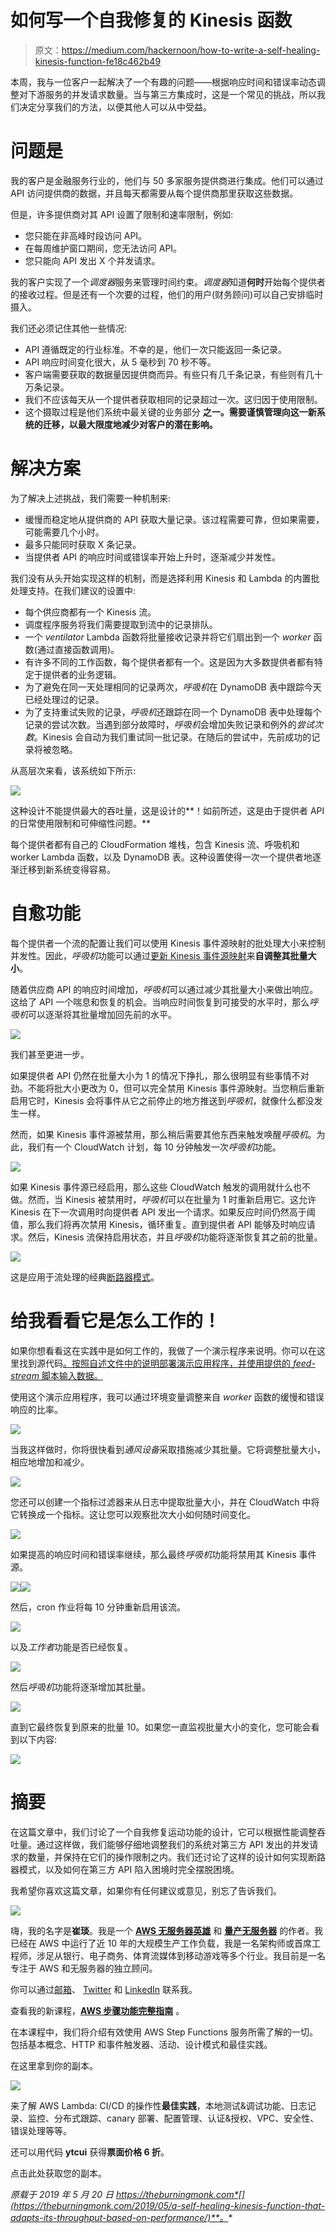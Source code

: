 # 如何写一个自我修复的 Kinesis 函数

> 原文：<https://medium.com/hackernoon/how-to-write-a-self-healing-kinesis-function-fe18c462b49>

本周，我与一位客户一起解决了一个有趣的问题——根据响应时间和错误率动态调整对下游服务的并发请求数量。当与第三方集成时，这是一个常见的挑战，所以我们决定分享我们的方法，以便其他人可以从中受益。

# 问题是

我的客户是金融服务行业的，他们与 50 多家服务提供商进行集成。他们可以通过 API 访问提供商的数据，并且每天都需要从每个提供商那里获取这些数据。

但是，许多提供商对其 API 设置了限制和速率限制，例如:

*   您只能在非高峰时段访问 API。
*   在每周维护窗口期间，您无法访问 API。
*   您只能向 API 发出 X 个并发请求。

我的客户实现了一个*调度器*服务来管理时间约束。*调度器*知道**何时**开始每个提供者的接收过程。但是还有一个次要的过程，他们的用户(财务顾问)可以自己安排临时摄入。

我们还必须记住其他一些情况:

*   API 遵循既定的行业标准。不幸的是，他们一次只能返回一条记录。
*   API 响应时间变化很大，从 5 毫秒到 70 秒不等。
*   客户端需要获取的数据量因提供商而异。有些只有几千条记录，有些则有几十万条记录。
*   我们不应该每天从一个提供者获取相同的记录超过一次。这归因于使用限制。
*   这个摄取过程是他们系统中最关键的业务部分 **之一。需要谨慎管理向这一新系统的迁移，以最大限度地减少对客户的潜在影响。**

# 解决方案

为了解决上述挑战，我们需要一种机制来:

*   缓慢而稳定地从提供商的 API 获取大量记录。该过程需要可靠，但如果需要，可能需要几个小时。
*   最多只能同时获取 X 条记录。
*   当提供者 API 的响应时间或错误率开始上升时，逐渐减少并发性。

我们没有从头开始实现这样的机制，而是选择利用 Kinesis 和 Lambda 的内置批处理支持。在我们建议的设置中:

*   每个供应商都有一个 Kinesis 流。
*   调度程序服务将我们需要提取到流中的记录排队。
*   一个 *ventilator* Lambda 函数将批量接收记录并将它们扇出到一个 *worker* 函数(通过直接函数调用)。
*   有许多不同的工作函数，每个提供者都有一个。这是因为大多数提供者都有特定于提供者的业务逻辑。
*   为了避免在同一天处理相同的记录两次，*呼吸机*在 DynamoDB 表中跟踪今天已经处理过的记录。
*   为了支持重试失败的记录，*呼吸机*还跟踪在同一个 DynamoDB 表中处理每个记录的尝试次数。当遇到部分故障时，*呼吸机*会增加失败记录和例外的*尝试次数*。Kinesis 会自动为我们重试同一批记录。在随后的尝试中，先前成功的记录将被忽略。

从高层次来看，该系统如下所示:

![](img/e03c4de75feefbf34713cf54e768bb40.png)

这种设计不能提供最大的吞吐量，这是设计的**！如前所述，这是由于提供者 API 的日常使用限制和可伸缩性问题。**

每个提供者都有自己的 CloudFormation 堆栈，包含 Kinesis 流、呼吸机和 worker Lambda 函数，以及 DynamoDB 表。这种设置使得一次一个提供者地逐渐迁移到新系统变得容易。

# 自愈功能

每个提供者一个流的配置让我们可以使用 Kinesis 事件源映射的批处理大小来控制并发性。因此，*呼吸机*功能可以通过[更新 Kinesis 事件源映射](https://docs.aws.amazon.com/lambda/latest/dg/API_UpdateEventSourceMapping.html)来**自调整其批量大小**。

随着供应商 API 的响应时间增加，*呼吸机*可以通过减少其批量大小来做出响应。这给了 API 一个喘息和恢复的机会。当响应时间恢复到可接受的水平时，那么*呼吸机*可以逐渐将其批量增加回先前的水平。

![](img/8452569155a05a8b704d74a48ea1b3b5.png)

我们甚至更进一步。

如果提供者 API 仍然在批量大小为 1 的情况下挣扎，那么很明显有些事情不对劲。不能将批大小更改为 0，但可以完全禁用 Kinesis 事件源映射。当您稍后重新启用它时，Kinesis 会将事件从它之前停止的地方推送到*呼吸机*，就像什么都没发生一样。

然而，如果 Kinesis 事件源被禁用，那么稍后需要其他东西来触发唤醒*呼吸机*。为此，我们有一个 CloudWatch 计划，每 10 分钟触发一次*呼吸机*功能。

![](img/f1c1d941c86627b7bb0e71ad88c7d413.png)

如果 Kinesis 事件源已经启用，那么这些 CloudWatch 触发的调用就什么也不做。然而，当 Kinesis 被禁用时，*呼吸机*可以在批量为 1 时重新启用它。这允许 Kinesis 在下一次调用时向提供者 API 发出一个请求。如果反应时间仍然高于阈值，那么我们将再次禁用 Kinesis，循环重复。直到提供者 API 能够及时响应请求。然后，Kinesis 流保持启用状态，并且*呼吸机*功能将逐渐恢复其之前的批量。

![](img/9d82e92d70bfb4f016ebea124c02986f.png)

这是应用于流处理的经典[断路器模式](https://martinfowler.com/bliki/CircuitBreaker.html)。

# 给我看看它是怎么工作的！

如果你想看看这在实践中是如何工作的，我做了一个演示程序来说明。你可以在这里找到源代码[。按照自述文件中的说明部署演示应用程序，并使用提供的 *feed-stream* 脚本输入数据。](https://github.com/theburningmonk/self-adjusting-kinesis-function-demo)

使用这个演示应用程序，我可以通过环境变量调整来自 *worker* 函数的缓慢和错误响应的比率。

![](img/18df515a7f4354703fdfb5288be35a2f.png)

当我这样做时，你将很快看到*通风设备*采取措施减少其批量。它将调整批量大小，相应地增加和减少。

![](img/516ab03a0e322e089c3ee12765250a29.png)

您还可以创建一个指标过滤器来从日志中提取批量大小，并在 CloudWatch 中将它转换成一个指标。这让您可以观察批次大小如何随时间变化。

![](img/2096757a37b58747858a1181750a51db.png)

如果提高的响应时间和错误率继续，那么最终*呼吸机*功能将禁用其 Kinesis 事件源。

![](img/59df98f6d892bb01955750e87d3de8bb.png)![](img/a0ffeb7dd449f14c1a23632c27d91c68.png)

然后，cron 作业将每 10 分钟重新启用该流。

![](img/bbf43790de2747cd1aaf721fa900e855.png)

以及*工作者*功能是否已经恢复。

![](img/1409bb116fd1944657e6e5113aad8506.png)

然后*呼吸机*功能将逐渐增加其批量。

![](img/a273aeaf727f8a625c6fe734aade0af8.png)

直到它最终恢复到原来的批量 10。如果您一直监视批量大小的变化，您可能会看到以下内容:

![](img/1cfedef7f8f2597511c8c9fbc4807e2c.png)

# 摘要

在这篇文章中，我们讨论了一个自我修复运动功能的设计，它可以根据性能调整吞吐量。通过这样做，我们能够仔细地调整我们的系统对第三方 API 发出的并发请求的数量，并保持在它们的操作限制之内。我们还讨论了这样的设计如何实现断路器模式，以及如何在第三方 API 陷入困境时完全摆脱困境。

我希望你喜欢这篇文章，如果你有任何建议或意见，别忘了告诉我们。

![](img/3a3da7abd3092197e27e6091deb63f27.png)

嗨，我的名字是**崔琰**。我是一个 [**AWS 无服务器英雄**](https://aws.amazon.com/developer/community/heroes/yan-cui/) 和 [**量产无服务器**](https://bit.ly/production-ready-serverless) 的作者。我已经在 AWS 中运行了近 10 年的大规模生产工作负载，我是一名架构师或首席工程师，涉足从银行、电子商务、体育流媒体到移动游戏等多个行业。我目前是一名专注于 AWS 和无服务器的独立顾问。

你可以通过[邮箱](mailto:theburningmonk.com)、 [Twitter](https://twitter.com/theburningmonk) 和 [LinkedIn](https://www.linkedin.com/in/theburningmonk/) 联系我。

查看我的新课程，[**AWS 步骤功能完整指南**](https://theburningmonk.thinkific.com/courses/complete-guide-to-aws-step-functions) 。

在本课程中，我们将介绍有效使用 AWS Step Functions 服务所需了解的一切。包括基本概念、HTTP 和事件触发器、活动、设计模式和最佳实践。

在这里拿到你的副本。

![](img/2faf40b47320300fed81b3e09483ffb3.png)

来了解 AWS Lambda: CI/CD 的操作性**最佳实践**，本地测试&调试功能、日志记录、监控、分布式跟踪、canary 部署、配置管理、认证&授权、VPC、安全性、错误处理等等。

还可以用代码 **ytcui** 获得**票面价格 6 折**。

点击此处获取您的副本。

*原载于 2019 年 5 月 20 日 https://theburningmonk.com*[](https://theburningmonk.com/2019/05/a-self-healing-kinesis-function-that-adapts-its-throughput-based-on-performance/)**。**